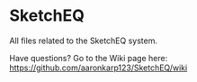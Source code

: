 # SketchEQ
All files related to the SketchEQ system.

Have questions? Go to the Wiki page here: https://github.com/aaronkarp123/SketchEQ/wiki
